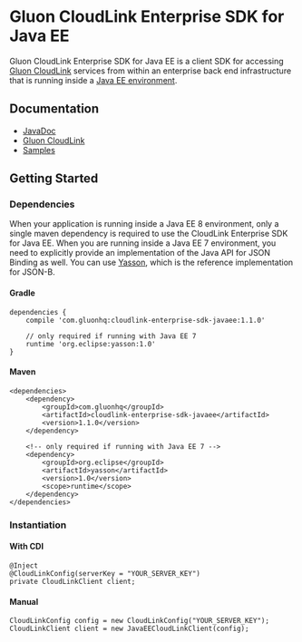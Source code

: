 # Gluon CloudLink Enterprise SDK for Java EE #

Gluon CloudLink Enterprise SDK for Java EE is a client SDK for accessing [Gluon CloudLink](http://com.gluonhq.com/products/cloudlink/)
services from within an enterprise back end infrastructure that is running inside a [Java EE environment](http://docs.oracle.com/javaee/).

## Documentation ##

* [JavaDoc](http://docs.com.gluonhq.com/cloudlink/enterprise/sdk/javaee/javadoc/)
* [Gluon CloudLink](http://docs.com.gluonhq.com/cloudlink)
* [Samples](http://com.gluonhq.com/support/samples/#cloudlink)

## Getting Started ##

### Dependencies ###

When your application is running inside a Java EE 8 environment, only a single maven dependency is required to
use the CloudLink Enterprise SDK for Java EE. When you are running inside a Java EE 7 environment, you need to explicitly
provide an implementation of the Java API for JSON Binding as well. You can use [Yasson](https://github.com/eclipse/yasson),
which is the reference implementation for JSON-B.

#### Gradle ####

    dependencies {
        compile 'com.gluonhq:cloudlink-enterprise-sdk-javaee:1.1.0'

        // only required if running with Java EE 7
        runtime 'org.eclipse:yasson:1.0'
    }

#### Maven ####

    <dependencies>
        <dependency>
            <groupId>com.gluonhq</groupId>
            <artifactId>cloudlink-enterprise-sdk-javaee</artifactId>
            <version>1.1.0</version>
        </dependency>

        <!-- only required if running with Java EE 7 -->
        <dependency>
            <groupId>org.eclipse</groupId>
            <artifactId>yasson</artifactId>
            <version>1.0</version>
            <scope>runtime</scope>
        </dependency>
    </dependencies>

### Instantiation ###

#### With CDI ####

    @Inject
    @CloudLinkConfig(serverKey = "YOUR_SERVER_KEY")
    private CloudLinkClient client;

#### Manual ####

    CloudLinkConfig config = new CloudLinkConfig("YOUR_SERVER_KEY");
    CloudLinkClient client = new JavaEECloudLinkClient(config);
